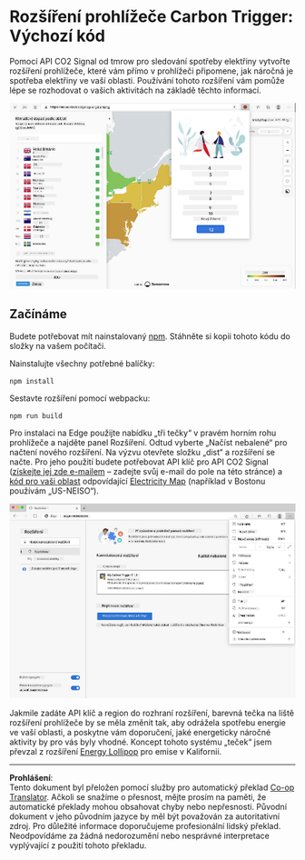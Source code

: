 <!--
CO_OP_TRANSLATOR_METADATA:
{
  "original_hash": "26fd39046d264ba185dcb086d3a8cf3e",
  "translation_date": "2025-08-28T03:45:19+00:00",
  "source_file": "5-browser-extension/start/README.md",
  "language_code": "cs"
}
-->
# Rozšíření prohlížeče Carbon Trigger: Výchozí kód

Pomocí API CO2 Signal od tmrow pro sledování spotřeby elektřiny vytvořte rozšíření prohlížeče, které vám přímo v prohlížeči připomene, jak náročná je spotřeba elektřiny ve vaší oblasti. Používání tohoto rozšíření vám pomůže lépe se rozhodovat o vašich aktivitách na základě těchto informací.

![snímek obrazovky rozšíření](../../../../translated_images/extension-screenshot.0e7f5bfa110e92e3875e1bc9405edd45a3d2e02963e48900adb91926a62a5807.cs.png)

## Začínáme

Budete potřebovat mít nainstalovaný [npm](https://npmjs.com). Stáhněte si kopii tohoto kódu do složky na vašem počítači.

Nainstalujte všechny potřebné balíčky:

```
npm install
```

Sestavte rozšíření pomocí webpacku:

```
npm run build
```

Pro instalaci na Edge použijte nabídku „tři tečky“ v pravém horním rohu prohlížeče a najděte panel Rozšíření. Odtud vyberte „Načíst nebalené“ pro načtení nového rozšíření. Na výzvu otevřete složku „dist“ a rozšíření se načte. Pro jeho použití budete potřebovat API klíč pro API CO2 Signal ([získejte jej zde e-mailem](https://www.co2signal.com/) – zadejte svůj e-mail do pole na této stránce) a [kód pro vaši oblast](http://api.electricitymap.org/v3/zones) odpovídající [Electricity Map](https://www.electricitymap.org/map) (například v Bostonu používám „US-NEISO“).

![instalace](../../../../translated_images/install-on-edge.78634f02842c48283726c531998679a6f03a45556b2ee99d8ff231fe41446324.cs.png)

Jakmile zadáte API klíč a region do rozhraní rozšíření, barevná tečka na liště rozšíření prohlížeče by se měla změnit tak, aby odrážela spotřebu energie ve vaší oblasti, a poskytne vám doporučení, jaké energeticky náročné aktivity by pro vás byly vhodné. Koncept tohoto systému „teček“ jsem převzal z rozšíření [Energy Lollipop](https://energylollipop.com/) pro emise v Kalifornii.

---

**Prohlášení**:  
Tento dokument byl přeložen pomocí služby pro automatický překlad [Co-op Translator](https://github.com/Azure/co-op-translator). Ačkoli se snažíme o přesnost, mějte prosím na paměti, že automatické překlady mohou obsahovat chyby nebo nepřesnosti. Původní dokument v jeho původním jazyce by měl být považován za autoritativní zdroj. Pro důležité informace doporučujeme profesionální lidský překlad. Neodpovídáme za žádná nedorozumění nebo nesprávné interpretace vyplývající z použití tohoto překladu.